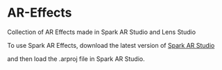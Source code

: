 # AR-Effects
Collection of AR Effects made in Spark AR Studio and Lens Studio

To use Spark AR Effects, download the latest version of [Spark AR Studio](https://sparkar.facebook.com/ar-studio/learn/downloads/)

and then load the .arproj file in Spark AR Studio.
